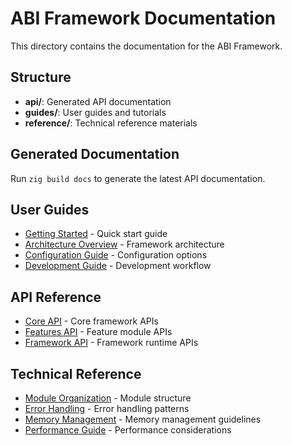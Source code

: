 # ABI Framework Documentation

This directory contains the documentation for the ABI Framework.

## Structure

- **api/**: Generated API documentation
- **guides/**: User guides and tutorials  
- **reference/**: Technical reference materials

## Generated Documentation

Run `zig build docs` to generate the latest API documentation.

## User Guides

- [Getting Started](guides/getting-started.md) - Quick start guide
- [Architecture Overview](guides/architecture.md) - Framework architecture
- [Configuration Guide](guides/configuration.md) - Configuration options
- [Development Guide](guides/development.md) - Development workflow

## API Reference

- [Core API](api/core.md) - Core framework APIs
- [Features API](api/features.md) - Feature module APIs
- [Framework API](api/framework.md) - Framework runtime APIs

## Technical Reference

- [Module Organization](reference/modules.md) - Module structure
- [Error Handling](reference/errors.md) - Error handling patterns
- [Memory Management](reference/memory.md) - Memory management guidelines
- [Performance Guide](reference/performance.md) - Performance considerations